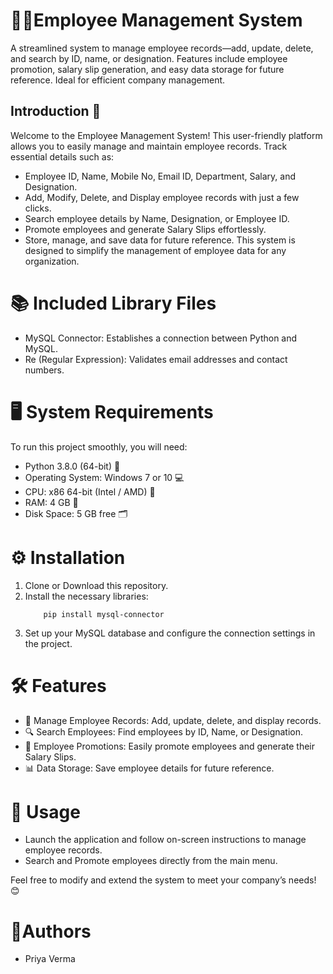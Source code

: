 # 🧑‍💼**Employee Management System**
A streamlined system to manage employee records—add, update, delete, and search by ID, name, or designation. Features include employee promotion, salary slip generation, and easy data storage for future reference. Ideal for efficient company management.

## Introduction 🎯
Welcome to the Employee Management System! This user-friendly platform allows you to easily manage and maintain employee records. Track essential details such as:

* Employee ID, Name, Mobile No, Email ID, Department, Salary, and Designation.
* Add, Modify, Delete, and Display employee records with just a few clicks.
* Search employee details by Name, Designation, or Employee ID.
* Promote employees and generate Salary Slips effortlessly.
* Store, manage, and save data for future reference.
This system is designed to simplify the management of employee data for any organization.

# 📚 Included Library Files
* MySQL Connector: Establishes a connection between Python and MySQL.
* Re (Regular Expression): Validates email addresses and contact numbers.

# 🖥️ System Requirements
To run this project smoothly, you will need:

* Python 3.8.0 (64-bit) 🐍
* Operating System: Windows 7 or 10 💻
* CPU: x86 64-bit (Intel / AMD) 🔧
* RAM: 4 GB 🧠
* Disk Space: 5 GB free 🗂️
  
# ⚙️ Installation
1. Clone or Download this repository.
2. Install the necessary libraries:
   ```shell
       pip install mysql-connector
3. Set up your MySQL database and configure the connection settings in the project.

# 🛠️ Features
* 💼 Manage Employee Records: Add, update, delete, and display records.
* 🔍 Search Employees: Find employees by ID, Name, or Designation.
* 🚀 Employee Promotions: Easily promote employees and generate their Salary Slips.
* 📊 Data Storage: Save employee details for future reference.


# 🚀 Usage
* Launch the application and follow on-screen instructions to manage employee records.
* Search and Promote employees directly from the main menu.

Feel free to modify and extend the system to meet your company’s needs! 😊

# 👤Authors
* Priya Verma

